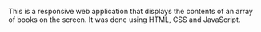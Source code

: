 This is a responsive web application that displays the contents of an array of books
on the screen. It was done using HTML, CSS and JavaScript.